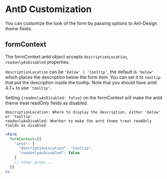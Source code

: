 # AntD Customization

You can customize the look of the form by passing options to Ant-Design theme fields.

## formContext

The formContext antd object accepts `descriptionLocation`, `readonlyAsDisabled` properties.

`descriptionLocation` can be `'below' | 'tooltip'`, the default is `'below'` which places the description below the form item. You can set it to `tooltip` that put the description inside the tooltip. Note that you should have antd 4.7+ to use `'tooltip'`.

Setting `{readonlyAsDisabled: false}` on the formContext will make the antd theme treat readOnly fields as disabled.

```
descriptionLocation: Where to display the description, either 'below' or 'tooltip'
readonlyAsDisabled: Whether to make the antd theme treat readOnly fields as disabled
```

```jsx
<Form
  formContext={{
    "antd": {
      "descriptionLocation": "tooltip",
      "readonlyAsDisabled": false
    }
    // other props...
  }}
/>
```
